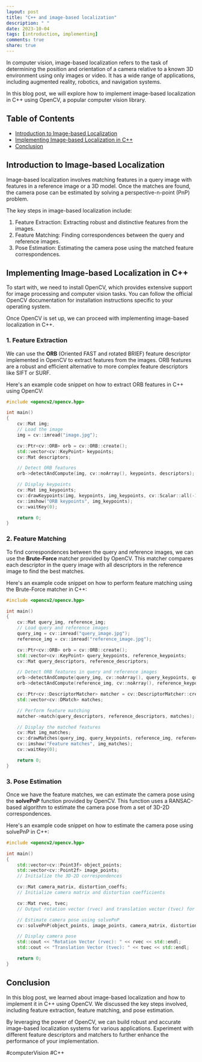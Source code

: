```yaml
---
layout: post
title: "C++ and image-based localization"
description: " "
date: 2023-10-04
tags: [introduction, implementing]
comments: true
share: true
---
```


In computer vision, image-based localization refers to the task of determining the position and orientation of a camera relative to a known 3D environment using only images or video. It has a wide range of applications, including augmented reality, robotics, and navigation systems.

In this blog post, we will explore how to implement image-based localization in C++ using OpenCV, a popular computer vision library.

## Table of Contents

- [Introduction to Image-based Localization](#introduction-to-image-based-localization)
- [Implementing Image-based Localization in C++](#implementing-image-based-localization-in-c)
- [Conclusion](#conclusion)

## Introduction to Image-based Localization

Image-based localization involves matching features in a query image with features in a reference image or a 3D model. Once the matches are found, the camera pose can be estimated by solving a perspective-n-point (PnP) problem.

The key steps in image-based localization include:

1. Feature Extraction: Extracting robust and distinctive features from the images.
2. Feature Matching: Finding correspondences between the query and reference images.
3. Pose Estimation: Estimating the camera pose using the matched feature correspondences.

## Implementing Image-based Localization in C++

To start with, we need to install OpenCV, which provides extensive support for image processing and computer vision tasks. You can follow the official OpenCV documentation for installation instructions specific to your operating system.

Once OpenCV is set up, we can proceed with implementing image-based localization in C++.

### 1. Feature Extraction

We can use the **ORB** (Oriented FAST and rotated BRIEF) feature descriptor implemented in OpenCV to extract features from the images. ORB features are a robust and efficient alternative to more complex feature descriptors like SIFT or SURF.

Here's an example code snippet on how to extract ORB features in C++ using OpenCV:

```cpp
#include <opencv2/opencv.hpp>

int main()
{
    cv::Mat img;
    // Load the image
    img = cv::imread("image.jpg");

    cv::Ptr<cv::ORB> orb = cv::ORB::create();
    std::vector<cv::KeyPoint> keypoints;
    cv::Mat descriptors;

    // Detect ORB features
    orb->detectAndCompute(img, cv::noArray(), keypoints, descriptors);

    // Display keypoints
    cv::Mat img_keypoints;
    cv::drawKeypoints(img, keypoints, img_keypoints, cv::Scalar::all(-1), cv::DrawMatchesFlags::DEFAULT);
    cv::imshow("ORB keypoints", img_keypoints);
    cv::waitKey(0);

    return 0;
}
```

### 2. Feature Matching

To find correspondences between the query and reference images, we can use the **Brute-Force** matcher provided by OpenCV. This matcher compares each descriptor in the query image with all descriptors in the reference image to find the best matches.

Here's an example code snippet on how to perform feature matching using the Brute-Force matcher in C++:

```cpp
#include <opencv2/opencv.hpp>

int main()
{
    cv::Mat query_img, reference_img;
    // Load query and reference images
    query_img = cv::imread("query_image.jpg");
    reference_img = cv::imread("reference_image.jpg");

    cv::Ptr<cv::ORB> orb = cv::ORB::create();
    std::vector<cv::KeyPoint> query_keypoints, reference_keypoints;
    cv::Mat query_descriptors, reference_descriptors;

    // Detect ORB features in query and reference images
    orb->detectAndCompute(query_img, cv::noArray(), query_keypoints, query_descriptors);
    orb->detectAndCompute(reference_img, cv::noArray(), reference_keypoints, reference_descriptors);

    cv::Ptr<cv::DescriptorMatcher> matcher = cv::DescriptorMatcher::create(cv::DescriptorMatcher::BRUTEFORCE);
    std::vector<cv::DMatch> matches;

    // Perform feature matching
    matcher->match(query_descriptors, reference_descriptors, matches);

    // Display the matched features
    cv::Mat img_matches;
    cv::drawMatches(query_img, query_keypoints, reference_img, reference_keypoints, matches, img_matches);
    cv::imshow("Feature matches", img_matches);
    cv::waitKey(0);

    return 0;
}
```

### 3. Pose Estimation

Once we have the feature matches, we can estimate the camera pose using the **solvePnP** function provided by OpenCV. This function uses a RANSAC-based algorithm to estimate the camera pose from a set of 3D-2D correspondences.

Here's an example code snippet on how to estimate the camera pose using solvePnP in C++:

```cpp
#include <opencv2/opencv.hpp>

int main()
{
    std::vector<cv::Point3f> object_points;
    std::vector<cv::Point2f> image_points;
    // Initialize the 3D-2D correspondences

    cv::Mat camera_matrix, distortion_coeffs;
    // Initialize camera matrix and distortion coefficients

    cv::Mat rvec, tvec;
    // Output rotation vector (rvec) and translation vector (tvec) for camera pose

    // Estimate camera pose using solvePnP
    cv::solvePnP(object_points, image_points, camera_matrix, distortion_coeffs, rvec, tvec);

    // Display camera pose
    std::cout << "Rotation Vector (rvec): " << rvec << std::endl;
    std::cout << "Translation Vector (tvec): " << tvec << std::endl;

    return 0;
}
```

## Conclusion

In this blog post, we learned about image-based localization and how to implement it in C++ using OpenCV. We discussed the key steps involved, including feature extraction, feature matching, and pose estimation.

By leveraging the power of OpenCV, we can build robust and accurate image-based localization systems for various applications. Experiment with different feature descriptors and matchers to further enhance the performance of your implementation.

#computerVision #C++